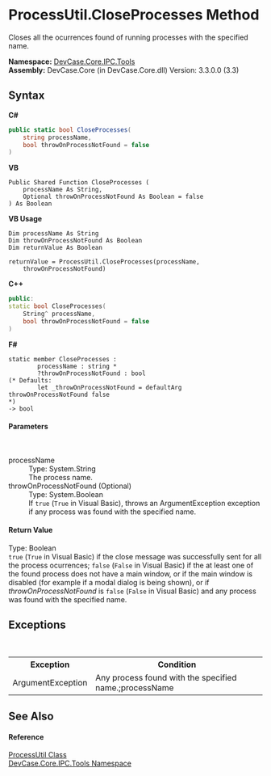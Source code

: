 # ProcessUtil.CloseProcesses Method 
 

Closes all the ocurrences found of running processes with the specified name.

**Namespace:**&nbsp;<a href="N_DevCase_Core_IPC_Tools">DevCase.Core.IPC.Tools</a><br />**Assembly:**&nbsp;DevCase.Core (in DevCase.Core.dll) Version: 3.3.0.0 (3.3)

## Syntax

**C#**<br />
``` C#
public static bool CloseProcesses(
	string processName,
	bool throwOnProcessNotFound = false
)
```

**VB**<br />
``` VB
Public Shared Function CloseProcesses ( 
	processName As String,
	Optional throwOnProcessNotFound As Boolean = false
) As Boolean
```

**VB Usage**<br />
``` VB Usage
Dim processName As String
Dim throwOnProcessNotFound As Boolean
Dim returnValue As Boolean

returnValue = ProcessUtil.CloseProcesses(processName, 
	throwOnProcessNotFound)
```

**C++**<br />
``` C++
public:
static bool CloseProcesses(
	String^ processName, 
	bool throwOnProcessNotFound = false
)
```

**F#**<br />
``` F#
static member CloseProcesses : 
        processName : string * 
        ?throwOnProcessNotFound : bool 
(* Defaults:
        let _throwOnProcessNotFound = defaultArg throwOnProcessNotFound false
*)
-> bool 

```


#### Parameters
&nbsp;<dl><dt>processName</dt><dd>Type: System.String<br />The process name.</dd><dt>throwOnProcessNotFound (Optional)</dt><dd>Type: System.Boolean<br />If `true` (`True` in Visual Basic), throws an ArgumentException exception if any process was found with the specified name.</dd></dl>

#### Return Value
Type: Boolean<br />`true` (`True` in Visual Basic) if the close message was successfully sent for all the process ocurrences; `false` (`False` in Visual Basic) if the at least one of the found process does not have a main window, or if the main window is disabled (for example if a modal dialog is being shown), or if *throwOnProcessNotFound* is `false` (`False` in Visual Basic) and any process was found with the specified name.

## Exceptions
&nbsp;<table><tr><th>Exception</th><th>Condition</th></tr><tr><td>ArgumentException</td><td>Any process found with the specified name.;processName</td></tr></table>

## See Also


#### Reference
<a href="T_DevCase_Core_IPC_Tools_ProcessUtil">ProcessUtil Class</a><br /><a href="N_DevCase_Core_IPC_Tools">DevCase.Core.IPC.Tools Namespace</a><br />